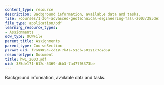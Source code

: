 ```yaml
---
content_type: resource
description: Background information, available data and tasks.
file: /courses/1-364-advanced-geotechnical-engineering-fall-2003/385de171612c5369d6b37a47703373be_hw1_2003.pdf
file_type: application/pdf
learning_resource_types:
- Assignments
ocw_type: OCWFile
parent_title: Assignments
parent_type: CourseSection
parent_uid: f7a89954-cd18-7b4a-52cb-50121c7cec69
resourcetype: Document
title: hw1_2003.pdf
uid: 385de171-612c-5369-d6b3-7a47703373be
---
```

Background information, available data and tasks.

